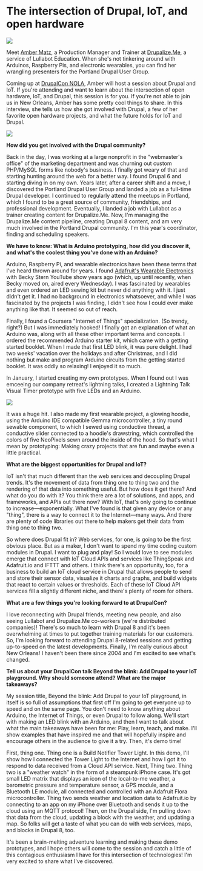 The intersection of Drupal, IoT, and open hardware
=======================================================

![](https://opensource.com/sites/default/files/styles/image-full-size/public/images/business/drupal_blue_gray_lead.jpeg?itok=t7W_KD-D)


Meet [Amber Matz][1], a Production Manager and Trainer at [Drupalize.Me][3], a service of Lullabot Education. When she's not tinkering around with Arduinos, Raspberry Pis, and electronic wearables, you can find her wrangling presenters for the Portland Drupal User Group.

Coming up at [DrupalCon NOLA][3], Amber will host a session about Drupal and IoT. If you're attending and want to learn about the intersection of open hardware, IoT, and Drupal, this session is for you. If you're not able to join us in New Orleans, Amber has some pretty cool things to share. In this interview, she tells us how she got involved with Drupal, a few of her favorite open hardware projects, and what the future holds for IoT and Drupal.

![](https://opensource.com/sites/default/files/images/life/Interview%20banner%20Q%26A.png)

**How did you get involved with the Drupal community?**

Back in the day, I was working at a large nonprofit in the "webmaster's office" of the marketing department and was churning out custom PHP/MySQL forms like nobody's business. I finally got weary of that and starting hunting around the web for a better way. I found Drupal 6 and starting diving in on my own. Years later, after a career shift and a move, I discovered the Portland Drupal User Group and landed a job as a full-time Drupal developer. I continued to regularly attend the meetups in Portland, which I found to be a great source of community, friendships, and professional development. Eventually, I landed a job with Lullabot as a trainer creating content for Drupalize.Me. Now, I'm managing the Drupalize.Me content pipeline, creating Drupal 8 content, and am very much involved in the Portland Drupal community. I'm this year's coordinator, finding and scheduling speakers.

**We have to know: What is Arduino prototyping, how did you discover it, and what's the coolest thing you've done with an Arduino?**

Arduino, Raspberry Pi, and wearable electronics have been these terms that I've heard thrown around for years. I found [Adafruit's Wearable Electronics][4] with Becky Stern YouTube show years ago (which, up until recently, when Becky moved on, aired every Wednesday). I was fascinated by wearables and even ordered an LED sewing kit but never did anything with it. I just didn't get it. I had no background in electronics whatsoever, and while I was fascinated by the projects I was finding, I didn't see how I could ever make anything like that. It seemed so out of reach.

Finally, I found a Coursera "Internet of Things" specialization. (So trendy, right?) But I was immediately hooked! I finally got an explanation of what an Arduino was, along with all these other important terms and concepts. I ordered the recommended Arduino starter kit, which came with a getting started booklet. When I made that first LED blink, it was pure delight. I had two weeks' vacation over the holidays and after Christmas, and I did nothing but make and program Arduino circuits from the getting started booklet. It was oddly so relaxing! I enjoyed it so much.

In January, I started creating my own prototypes. When I found out I was emceeing our company retreat's lightning talks, I created a Lightning Talk Visual Timer prototype with five LEDs and an Arduino.

![](https://opensource.com/sites/default/files/resize/amber-arduino-lightning-talk-timer-400x400.jpg)

It was a huge hit. I also made my first wearable project, a glowing hoodie, using the Arduino IDE compatible Gemma microcontroller, a tiny round sewable component, to which I sewed using conductive thread, a conductive slider connected to a hoodie's drawstring, which controlled the colors of five NeoPixels sewn around the inside of the hood. So that's what I mean by prototyping: Making crazy projects that are fun and maybe even a little practical.

**What are the biggest opportunities for Drupal and IoT?**

IoT isn't that much different than the web services and decoupling Drupal trends. It's the movement of data from thing one to thing two and the rendering of that data into something useful. But how does it get there? And what do you do with it? You think there are a lot of solutions, and apps, and frameworks, and APIs out there now? With IoT, that's only going to continue to increase—exponentially. What I've found is that given any device or any "thing", there is a way to connect it to the Internet—many ways. And there are plenty of code libraries out there to help makers get their data from thing one to thing two.

So where does Drupal fit in? Web services, for one, is going to be the first obvious place. But as a maker, I don't want to spend my time coding custom modules in Drupal. I want to plug and play! So I would love to see modules emerge that connect with IoT Cloud APIs and services like ThingSpeak and Adafruit.io and IFTTT and others. I think there's an opportunity, too, for a business to build an IoT cloud service in Drupal that allows people to send and store their sensor data, visualize it charts and graphs, and build widgets that react to certain values or thresholds. Each of these IoT Cloud API services fill a slightly different niche, and there's plenty of room for others.

**What are a few things you're looking forward to at DrupalCon?**

I love reconnecting with Drupal friends, meeting new people, and also seeing Lullabot and Drupalize.Me co-workers (we're distributed companies)! There's so much to learn with Drupal 8 and it's been overwhelming at times to put together training materials for our customers. So, I'm looking forward to attending Drupal 8-related sessions and getting up-to-speed on the latest developments. Finally, I'm really curious about New Orleans! I haven't been there since 2004 and I'm excited to see what's changed.

**Tell us about your DrupalCon talk Beyond the blink: Add Drupal to your IoT playground. Why should someone attend? What are the major takeaways?**

My session title, Beyond the blink: Add Drupal to your IoT playground, in itself is so full of assumptions that first off I'm going to get everyone up to speed and on the same page. You don't need to know anything about Arduino, the Internet of Things, or even Drupal to follow along. We'll start with making an LED blink with an Arduino, and then I want to talk about what the main takeaways have been for me: Play, learn, teach, and make. I'll show examples that have inspired me and that will hopefully inspire and encourage others in the audience to give it a try. Then, it's demo time!

First, thing one. Thing one is a Build Notifier Tower Light. In this demo, I'll show how I connected the Tower Light to the Internet and how I got it to respond to data received from a Cloud API service. Next, Thing two. Thing two is a "weather watch" in the form of a steampunk iPhone case. It's got small LED matrix that displays an icon of the local-to-me weather, a barometric pressure and temperature sensor, a GPS module, and a Bluetooth LE module, all connected and controlled with an Adafruit Flora microcontroller. Thing two sends weather and location data to Adafruit.io by connecting to an app on my iPhone over Bluetooth and sends it up to the cloud using an MQTT protocol! Then, on the Drupal side, I'm pulling down that data from the cloud, updating a block with the weather, and updating a map. So folks will get a taste of what you can do with web services, maps, and blocks in Drupal 8, too.

It's been a brain-melting adventure learning and making these demo prototypes, and I hope others will come to the session and catch a little of this contagious enthusiasm I have for this intersection of technologies! I'm very excited to share what I've discovered.



[1]: https://www.drupal.org/u/amber-himes-matz
[2]: https://drupalize.me/
[3]: https://events.drupal.org/neworleans2016/
[4]: https://www.adafruit.com/beckystern
